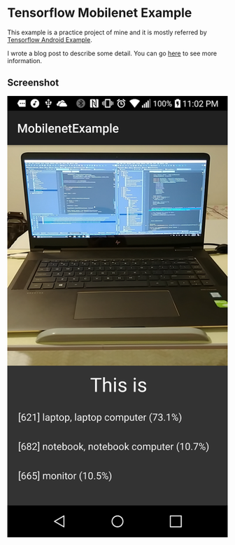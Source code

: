 # Tensorflow Mobilenet Example

This example is a practice project of mine and it is mostly referred by [Tensorflow Android Example](https://github.com/tensorflow/tensorflow/tree/master/tensorflow/examples/android).

I wrote a blog post to describe some detail. You can go [here](https://wadehuang36.github.io/2017/07/20/offline-image-classifier-on-android.html) to see more information.

## Screenshot
![screenshot](./screenshots/screenshot-1.png)


